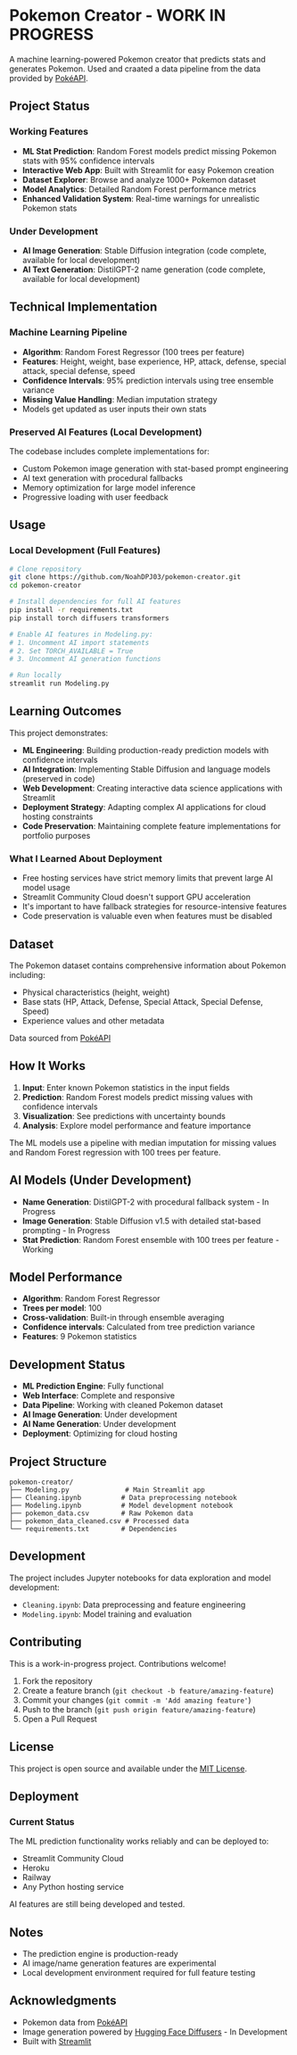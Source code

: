 # Pokemon Creator - WORK IN PROGRESS

A machine learning-powered Pokemon creator that predicts stats and generates Pokemon. Used and craated a data pipeline from the data provided by [PokéAPI](https://pokeapi.co/).

## Project Status

### Working Features
- **ML Stat Prediction**: Random Forest models predict missing Pokemon stats with 95% confidence intervals
- **Interactive Web App**: Built with Streamlit for easy Pokemon creation
- **Dataset Explorer**: Browse and analyze 1000+ Pokemon dataset
- **Model Analytics**: Detailed Random Forest performance metrics
- **Enhanced Validation System**: Real-time warnings for unrealistic Pokemon stats

### Under Development
- **AI Image Generation**: Stable Diffusion integration (code complete, available for local development)
- **AI Text Generation**: DistilGPT-2 name generation (code complete, available for local development)

## Technical Implementation

### Machine Learning Pipeline
- **Algorithm**: Random Forest Regressor (100 trees per feature)
- **Features**: Height, weight, base experience, HP, attack, defense, special attack, special defense, speed
- **Confidence Intervals**: 95% prediction intervals using tree ensemble variance
- **Missing Value Handling**: Median imputation strategy
- Models get updated as user inputs their own stats

### Preserved AI Features (Local Development)
The codebase includes complete implementations for:
- Custom Pokemon image generation with stat-based prompt engineering
- AI text generation with procedural fallbacks
- Memory optimization for large model inference
- Progressive loading with user feedback

## Usage

### Local Development (Full Features)
```bash
# Clone repository
git clone https://github.com/NoahDPJ03/pokemon-creator.git
cd pokemon-creator

# Install dependencies for full AI features
pip install -r requirements.txt
pip install torch diffusers transformers

# Enable AI features in Modeling.py:
# 1. Uncomment AI import statements
# 2. Set TORCH_AVAILABLE = True
# 3. Uncomment AI generation functions

# Run locally
streamlit run Modeling.py
```

## Learning Outcomes

This project demonstrates:
- **ML Engineering**: Building production-ready prediction models with confidence intervals
- **AI Integration**: Implementing Stable Diffusion and language models (preserved in code)
- **Web Development**: Creating interactive data science applications with Streamlit
- **Deployment Strategy**: Adapting complex AI applications for cloud hosting constraints
- **Code Preservation**: Maintaining complete feature implementations for portfolio purposes

### What I Learned About Deployment

- Free hosting services have strict memory limits that prevent large AI model usage
- Streamlit Community Cloud doesn't support GPU acceleration
- It's important to have fallback strategies for resource-intensive features
- Code preservation is valuable even when features must be disabled

## Dataset

The Pokemon dataset contains comprehensive information about Pokemon including:
- Physical characteristics (height, weight)
- Base stats (HP, Attack, Defense, Special Attack, Special Defense, Speed)
- Experience values and other metadata

Data sourced from [PokéAPI](https://pokeapi.co/)

## How It Works

1. **Input**: Enter known Pokemon statistics in the input fields
2. **Prediction**: Random Forest models predict missing values with confidence intervals
3. **Visualization**: See predictions with uncertainty bounds
4. **Analysis**: Explore model performance and feature importance

The ML models use a pipeline with median imputation for missing values and Random Forest regression with 100 trees per feature.

## AI Models (Under Development)

- **Name Generation**: DistilGPT-2 with procedural fallback system - In Progress
- **Image Generation**: Stable Diffusion v1.5 with detailed stat-based prompting - In Progress
- **Stat Prediction**: Random Forest ensemble with 100 trees per feature - Working

## Model Performance

- **Algorithm**: Random Forest Regressor
- **Trees per model**: 100 
- **Cross-validation**: Built-in through ensemble averaging
- **Confidence intervals**: Calculated from tree prediction variance
- **Features**: 9 Pokemon statistics

## Development Status

- **ML Prediction Engine**: Fully functional
- **Web Interface**: Complete and responsive  
- **Data Pipeline**: Working with cleaned Pokemon dataset
- **AI Image Generation**: Under development
- **AI Name Generation**: Under development
- **Deployment**: Optimizing for cloud hosting

## Project Structure

```
pokemon-creator/
├── Modeling.py              # Main Streamlit app
├── Cleaning.ipynb          # Data preprocessing notebook
├── Modeling.ipynb          # Model development notebook
├── pokemon_data.csv        # Raw Pokemon data
├── pokemon_data_cleaned.csv # Processed data
└── requirements.txt        # Dependencies
```

## Development

The project includes Jupyter notebooks for data exploration and model development:
- `Cleaning.ipynb`: Data preprocessing and feature engineering
- `Modeling.ipynb`: Model training and evaluation

## Contributing

This is a work-in-progress project. Contributions welcome!

1. Fork the repository
2. Create a feature branch (`git checkout -b feature/amazing-feature`)
3. Commit your changes (`git commit -m 'Add amazing feature'`)
4. Push to the branch (`git push origin feature/amazing-feature`)
5. Open a Pull Request

## License

This project is open source and available under the [MIT License](LICENSE).

## Deployment

### Current Status
The ML prediction functionality works reliably and can be deployed to:
- Streamlit Community Cloud
- Heroku
- Railway
- Any Python hosting service

AI features are still being developed and tested.

## Notes

- The prediction engine is production-ready
- AI image/name generation features are experimental
- Local development environment required for full feature testing

## Acknowledgments

- Pokemon data from [PokéAPI](https://pokeapi.co/)
- Image generation powered by [Hugging Face Diffusers](https://github.com/huggingface/diffusers) - In Development
- Built with [Streamlit](https://streamlit.io/)
